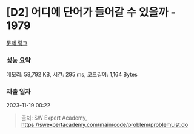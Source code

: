 # [D2] 어디에 단어가 들어갈 수 있을까 - 1979 

[문제 링크](https://swexpertacademy.com/main/code/problem/problemDetail.do?contestProbId=AV5PuPq6AaQDFAUq) 

### 성능 요약

메모리: 58,792 KB, 시간: 295 ms, 코드길이: 1,164 Bytes

### 제출 일자

2023-11-19 00:22



> 출처: SW Expert Academy, https://swexpertacademy.com/main/code/problem/problemList.do
